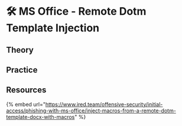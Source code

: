 # 🛠️ MS Office - Remote Dotm Template Injection

## Theory

## Practice

## Resources

{% embed url="https://www.ired.team/offensive-security/initial-access/phishing-with-ms-office/inject-macros-from-a-remote-dotm-template-docx-with-macros" %}
